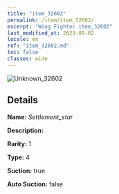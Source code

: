```yaml
---
title: "item_32602"
permalink: /item/item_32602/
excerpt: "Wing Fighter item_32602"
last_modified_at: 2023-09-02
locale: en
ref: "item_32602.md"
toc: false
classes: wide
---
```



 ![Unknown_32602](/images/item/Settlement_star_p.png)



## Details

 **Name:** *Settlement_star* 

 **Description:** 

 **Rarity:** 1 

 **Type:** 4 

 **Suction:** true 

 **Auto Suction:** false 


